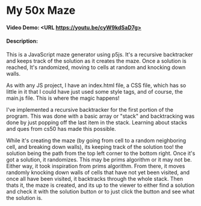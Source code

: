 # My 50x Maze
#### Video Demo:  <URL https://youtu.be/cyW9kdSaD7g>
#### Description:
This is a JavaScript maze generator using p5js.
It's a recursive backtracker and keeps track of the solution as it creates the maze.
Once a solution is reached, It's randomized, moving to cells at random and knocking down walls.

As with any JS project, I have an index.html file, a CSS file, which has so little in it that I could have just used some style tags, and of course, the main.js file.
This is where the magic happens!

I've implemented a recursive backtracker for the first portion of the program.
This was done with a basic array or "stack" and backtracking was done by just popping off the last item in the stack.
Learning about stacks and ques from cs50 has made this possible.

While it's creating the maze (by going from cell to a random neighboring cell, and breaking down walls), its keeping track of the solution too! the solution being the path from the top left corner to the bottom right.
Once it's got a solution, it randomizes. This may be prims algorithm or it may not be. Either way, it took inspiration from prims algorithm.
From there, it moves randomly knocking down walls of cells that have not yet been visited, and once all have been visited, it backtracks through the whole stack.
Then thats it, the maze is created, and its up to the viewer to either find a solution and check it with the solution button or to just click the button and see what the solution is.